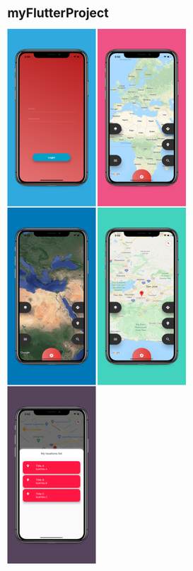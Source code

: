 # myFlutterProject
<div class="row">

<img src="/app-screenshots/5.8-inch Screenshot 1.jpg"  width="200" height="400" >
<img src="/app-screenshots/5.8-inch Screenshot 2.jpg"  width="200" height="400" >
<img src="/app-screenshots/5.8-inch Screenshot 3.jpg"  width="200" height="400" >
<img src="/app-screenshots/5.8-inch Screenshot 4.jpg"  width="200" height="400" >
<img src="/app-screenshots/5.8-inch Screenshot 5.jpg"  width="200" height="400">
  </div>

